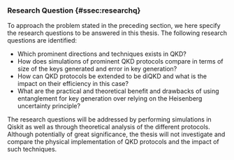 ### Research Question {#ssec:researchq}

To approach the problem stated in the preceding section, we here specify the
research questions to be answered in this thesis. The following research questions
are identified:

- Which prominent directions and techniques exists in QKD?
- How does simulations of prominent QKD protocols compare in terms of size of
  the keys generated and error in key generation?
- How can QKD protocols be extended to be diQKD and what is the impact on their
  efficiency in this case?
- What are the practical and theoretical benefit and drawbacks of using
  entanglement for key generation over relying on the Heisenberg uncertainty
  principle?

The research questions will be addressed by performing simulations in Qiskit as
well as through theoretical analysis of the different protocols. Although
potentially of great significance, the thesis will not investigate and compare
the physical implementation of QKD protocols and the impact of such techniques.
